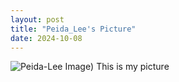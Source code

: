 ```yaml
---
layout: post
title: "Peida_Lee's Picture"
date: 2024-10-08
---
```


 ![Peida-Lee Image](https://github.com/Peida-Lee/peida-lee.github.io/blob/main/Pictures/Picture_1.jpg))
    This is my picture
